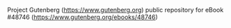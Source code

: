 Project Gutenberg (https://www.gutenberg.org) public repository for eBook #48746 (https://www.gutenberg.org/ebooks/48746)
